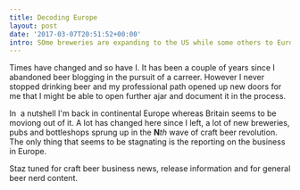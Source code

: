 ```yaml
---
title: Decoding Europe
layout: post
date: '2017-03-07T20:51:52+00:00'
intro: SOme breweries are expanding to the US while some others to Europe but there's very little knowledge about what really goes on in Europe.
---
```

Times have changed and so have I. It has been a couple of years since I abandoned beer blogging in the pursuit of a carreer. However I never stopped drinking beer and my professional path opened up new doors for me that I might be able to open further ajar and document it in the process.

In  a nutshell I'm back in continental Europe whereas Britain seems to be moviong out of it. A lot has changed here since I left, a lot of new breweries, pubs and bottleshops sprung up in the **N**_th_ wave of craft beer revolution. The only thing that seems to be stagnating is the reporting on the business in Europe. 

Staz tuned for craft beer business news, release information and for general beer nerd content.
